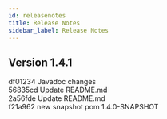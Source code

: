 ```yaml
---
id: releasenotes
title: Release Notes
sidebar_label: Release Notes
---
```


## Version 1.4.1
df01234 Javadoc changes</br>
56835cd Update README.md</br>
2a56fde Update README.md</br>
f21a962 new snapshot pom 1.4.0-SNAPSHOT</br>